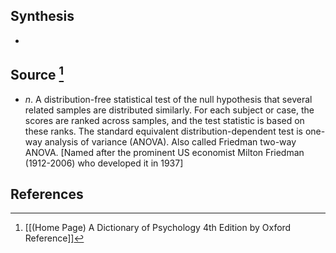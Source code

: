## Synthesis
- 
## Source [^1]
- $n$. A distribution-free statistical test of the null hypothesis that several related samples are distributed similarly. For each subject or case, the scores are ranked across samples, and the test statistic is based on these ranks. The standard equivalent distribution-dependent test is one-way analysis of variance (ANOVA). Also called Friedman two-way ANOVA. \[Named after the prominent US economist Milton Friedman (1912-2006) who developed it in 1937]
## References

[^1]: [[(Home Page) A Dictionary of Psychology 4th Edition by Oxford Reference]]